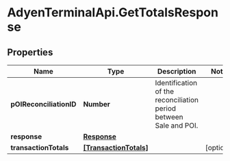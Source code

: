 # AdyenTerminalApi.GetTotalsResponse

## Properties

Name | Type | Description | Notes
------------ | ------------- | ------------- | -------------
**pOIReconciliationID** | **Number** | Identification of the reconciliation period between Sale and POI. | 
**response** | [**Response**](Response.md) |  | 
**transactionTotals** | [**[TransactionTotals]**](TransactionTotals.md) |  | [optional] 


